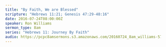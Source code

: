 ```yaml
---
title: "By Faith, We are Blessed"
scripture: "Hebrews 11:21; Genesis 47:29-48:16"
date: 2016-07-24T08:00:00Z
speaker: Ron Williams
sermon_type: 8am
series: "Hebrews 11: Journey By Faith"
audio: https://pcpc8amsermons.s3.amazonaws.com/20160724_8am_williams-579511f55a1b3.mp3 
---
```



